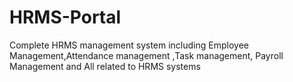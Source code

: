 # HRMS-Portal
Complete HRMS management system including Employee Management,Attendance management ,Task management, Payroll Management and All related to HRMS systems
